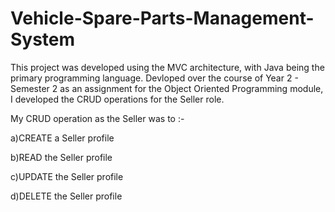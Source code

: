 # Vehicle-Spare-Parts-Management-System
This project was developed using the MVC architecture, with Java being the primary programming language.
Devloped over the course of Year 2 - Semester 2 as an assignment for the Object Oriented Programming module, I developed the CRUD operations for the Seller role.

My CRUD operation as the Seller was to :-

a)CREATE a Seller profile

b)READ the Seller profile

c)UPDATE the Seller profile

d)DELETE the Seller profile
